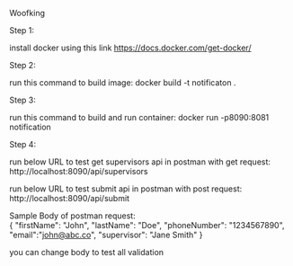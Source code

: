 Woofking

Step 1:

install docker using this link https://docs.docker.com/get-docker/

Step 2:

run this command to build image:   docker build -t notificaton .

Step 3:

run this command to build and run container:   docker run -p8090:8081 notification

Step 4:

run below URL to test get supervisors api in postman with get request:  
http://localhost:8090/api/supervisors

run below URL to test submit api in postman with post request:  
http://localhost:8090/api/submit

Sample Body of postman request:  
{
"firstName": "John",
"lastName": "Doe",
"phoneNumber": "1234567890",
"email":"john@abc.co",
"supervisor": "Jane Smith"
}

you can change body to test all validation




